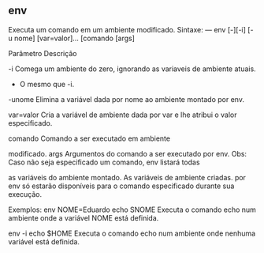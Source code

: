 ## env
Executa um comando em um ambiente modificado.
Sintaxe: — env [-][-i] [-u nome] [var=valor]... [comando [args]

Parâmetro Descrição

 

-i Comega um ambiente do zero, ignorando as
variaveis de ambiente atuais.

- O mesmo que -i.

-unome Elimina a variável dada por nome ao ambiente
montado por env.

var=valor Cria a variável de ambiente dada por var e lhe
atribui o valor especificado.

comando Comando a ser executado em ambiente

modificado.
args Argumentos do comando a ser executado por
env.
Obs: Caso não seja especificado um comando, env listará todas

as variáveis do ambiente montado. As variáveis de ambiente
criadas. por env só estarão disponíveis para o comando
especificado durante sua execução.

Exemplos:
env NOME=Eduardo echo SNOME
Executa o comando echo num ambiente onde a variável NOME está
definida.

env -i echo $HOME
Executa o comando echo num ambiente onde nenhuma variável
está definida.


